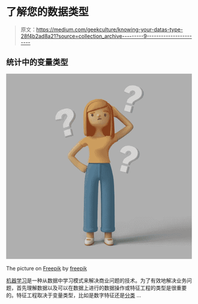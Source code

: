 # 了解您的数据类型

> 原文：<https://medium.com/geekculture/knowing-your-datas-type-28f4b2ad8a21?source=collection_archive---------9----------------------->

## 统计中的变量类型

![](img/379ac1db2d13a09457dca4240b8c72d9.png)

The picture on [Freepik](https://www.freepik.com/free-psd/3d-female-character-with-question-marks_13678520.htm) by [freepik](https://www.freepik.com/freepik)

[机器学习](https://en.wikipedia.org/wiki/Machine_learning)是一种从数据中学习模式来解决商业问题的技术。为了有效地解决业务问题，首先理解数据以及可以在数据上进行的数据操作或特征工程的类型是很重要的。特征工程取决于变量类型，比如是数字特征还是[分类](https://en.wikipedia.org/wiki/Categorical_variable) …